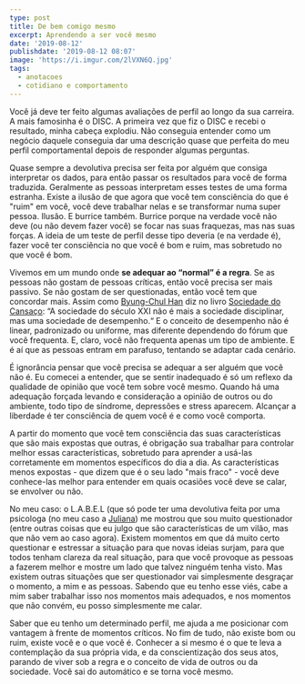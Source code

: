```yaml
---
type: post
title: De bem comigo mesmo
excerpt: Aprendendo a ser você mesmo
date: '2019-08-12'
publishdate: '2019-08-12 08:07'
image: 'https://i.imgur.com/2lVXN6Q.jpg'
tags:
  - anotacoes
  - cotidiano e comportamento
---
```

Você já deve ter feito algumas avaliações de perfil ao longo da sua carreira. A mais famosinha é o DISC. A primeira vez que fiz o DISC e recebi o resultado, minha cabeça explodiu. Não conseguia entender como um negócio daquele conseguia dar uma descrição quase que perfeita do meu perfil comportamental depois de responder algumas perguntas.

Quase sempre a devolutiva precisa ser feita por alguém que consiga interpretar os dados, para então passar os resultados para você de forma traduzida. Geralmente as pessoas interpretam esses testes de uma forma estranha. Existe a ilusão de que agora que você tem consciência do que é "ruim" em você, você deve trabalhar nelas e se transformar numa super pessoa. Ilusão. E burrice também. Burrice porque na verdade você não deve (ou não devem fazer você) se focar nas suas fraquezas, mas nas suas forças. A ideia de um teste de perfil desse tipo deveria (e na verdade é), fazer você ter consciência no que você é bom e ruim, mas sobretudo no que você é bom.

Vivemos em um mundo onde **se adequar ao “normal” é a regra**. Se as pessoas não gostam de pessoas críticas, então você precisa ser mais passivo. Se não gostam de ser questionadas, então você tem que concordar mais. Assim como [Byung-Chul Han](https://amzn.to/2YI9EOR) diz no livro [Sociedade do Cansaço](https://amzn.to/2YVvwSp): “A sociedade do século XXI não é mais a sociedade disciplinar, mas uma sociedade de desempenho.“ E o conceito de desempenho não é linear, padronizado ou uniforme, mas diferente dependendo do fórum que você frequenta. E, claro, você não frequenta apenas um tipo de ambiente. E é aí que as pessoas entram em parafuso, tentando se adaptar cada cenário. 

É ignorância pensar que você precisa se adequar a ser alguém que você não é. Eu comecei a entender, que se sentir inadequado é só um reflexo da qualidade de opinião que você tem sobre você mesmo. Quando há uma adequação forçada levando e consideração a opinião de outros ou do ambiente, todo tipo de síndrome, depressões e stress aparecem. Alcançar a liberdade é ter consciência de quem você é e como você comporta.

A partir do momento que você tem consciência das suas características que são mais expostas que outras, é obrigação sua trabalhar para controlar melhor essas características, sobretudo para aprender a usá-las corretamente em momentos específicos do dia a dia. As características menos expostas - que dizem que é o seu lado "mais fraco" - você deve conhece-las melhor para entender em quais ocasiões você deve se calar, se envolver ou não. 

No meu caso: o L.A.B.E.L (que só pode ter uma devolutiva feita por uma psicologa (no meu caso a [Juliana](https://www.linkedin.com/in/julianarissardi/)) me mostrou que sou muito questionador (entre outras coisas que eu julgo que são características de um vilão, mas que não vem ao caso agora). Existem momentos em que dá muito certo questionar e estressar a situação para que novas ideias surjam, para que todos tenham clareza da real situação, para que você provoque as pessoas a fazerem melhor e mostre um lado que talvez ninguém tenha visto. Mas existem outras situações que ser questionador vai simplesmente desgraçar o momento, a mim e as pessoas. Sabendo que eu tenho esse viés, cabe a mim saber trabalhar isso nos momentos mais adequados, e nos momentos que não convém, eu posso simplesmente me calar.

Saber que eu tenho um determinado perfil, me ajuda a me posicionar com vantagem à frente de momentos críticos. No fim de tudo, não existe bom ou ruim, existe você e o que você é. Conhecer a si mesmo é o que te leva a contemplação da sua própria vida, e da conscientização dos seus atos, parando de viver sob a regra e o conceito de vida de outros ou da sociedade. Você sai do automático e se torna você mesmo.
